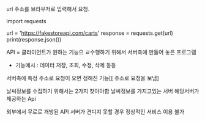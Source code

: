 url 주소를 브라우저로 입력해서 요청.


import requests

url = 'https://fakestoreapi.com/carts'
response = requests.get(url)
print(response.json())

API =  클라이언트가 원하는 기능으 ㄹ수행하기 위해서 서버측에 만들어 놓은 프로그램
 - 기능예시 : 데이터 저장, 조회, 수정, 삭제 등등

서버측에 특정 주소로 요청이 오면 정해진 기능[[ 주소로 요청을 보냄]

날씨정보를 수집하기 위해서는 2가지 찾아야함
날씨정보를 가지고있는 서버
해당서버가 제공하는 Api

외부에서 무료로 개방된 API
서버가 견디지 못할 경우 정상적인 서비스 이용 불가

